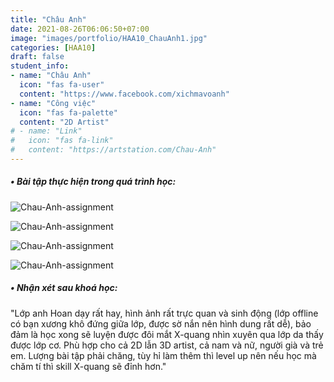 ```yaml
---
title: "Châu Anh"
date: 2021-08-26T06:06:50+07:00
image: "images/portfolio/HAA10_ChauAnh1.jpg"
categories: [HAA10]
draft: false
student_info:
- name: "Châu Anh"
  icon: "fas fa-user"
  content: "https://www.facebook.com/xichmavoanh"
- name: "Công việc"
  icon: "fas fa-palette"
  content: "2D Artist"
# - name: "Link"
#   icon: "fas fa-link"
#   content: "https://artstation.com/Chau-Anh"
---
```



##### • Bài tập thực hiện trong quá trình học:

![Chau-Anh-assignment](/images/portfolio/HAA10_ChauAnh2.jpg)

![Chau-Anh-assignment](/images/portfolio/HAA10_ChauAnh3.jpg)

![Chau-Anh-assignment](/images/portfolio/HAA10_ChauAnh4.jpg)

![Chau-Anh-assignment](/images/portfolio/HAA10_ChauAnh5.jpg)



##### • Nhận xét sau khoá học:
"Lớp anh Hoan dạy rất hay, hình ảnh rất trực quan và sinh động (lớp offline có bạn xương khô đứng giữa lớp, được sờ nắn nên hình dung rất dễ), bảo đảm là học xong sẽ luyện được đôi mắt X-quang nhìn xuyên qua lớp da thấy được lớp cơ. Phù hợp cho cả 2D lẫn 3D artist, cả nam và nữ, người già và trẻ em. Lượng bài tập phải chăng, tùy hỉ làm thêm thì level up nên nếu học mà chăm tí thì skill X-quang sẽ đỉnh hơn."

